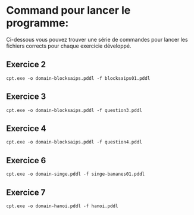 # Command pour lancer le programme: 

Ci-dessous vous pouvez trouver une série de commandes pour lancer les fichiers corrects pour chaque exercicie développé.

## Exercice 2
```
cpt.exe -o domain-blocksaips.pddl -f blocksaips01.pddl
```

## Exercice 3
```
cpt.exe -o domain-blocksaips.pddl -f question3.pddl
```

## Exercice 4
```
cpt.exe -o domain-blocksaips.pddl -f question4.pddl
```

## Exercice 6
```
cpt.exe -o domain-singe.pddl -f singe-bananes01.pddl
```
## Exercice 7
```
cpt.exe -o domain-hanoi.pddl -f hanoi.pddl
```